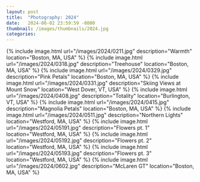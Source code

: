 ```yaml
---
layout: post
title:  "Photography: 2024"
date:   2024-06-02 23:59:59 -0000
thumbnail: /images/thumbnails/2024.jpg
categories: 
---
```

{% include image.html url="/images/2024/0211.jpg" description="Warmth" location="Boston, MA, USA" %}
{% include image.html url="/images/2024/0318.jpg" description="Treehouse" location="Boston, MA, USA" %}
{% include image.html url="/images/2024/0329.jpg" description="Pink Petals" location="Boston, MA, USA" %}
{% include image.html url="/images/2024/0331.jpg" description="Skiing Views at Mount Snow" location="West Dover, VT, USA" %}
{% include image.html url="/images/2024/0408.jpg" description="Totality" location="Burlington, VT, USA" %}
{% include image.html url="/images/2024/0415.jpg" description="Magnolia Petals" location="Boston, MA, USA" %}
{% include image.html url="/images/2024/0511.jpg" description="Northern Lights" location="Westford, MA, USA" %}
{% include image.html url="/images/2024/05191.jpg" description="Flowers pt. 1" location="Westford, MA, USA" %}
{% include image.html url="/images/2024/05192.jpg" description="Flowers pt. 2" location="Westford, MA, USA" %}
{% include image.html url="/images/2024/05193.jpg" description="Flowers pt. 3" location="Westford, MA, USA" %}
{% include image.html url="/images/2024/0602.jpg" description="McLaren GT" location="Boston, MA, USA" %}

